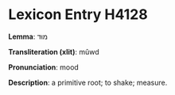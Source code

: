 # Lexicon Entry H4128

**Lemma**: מוּד

**Transliteration (xlit)**: mûwd

**Pronunciation**: mood

**Description**:
a primitive root; to shake; measure.
